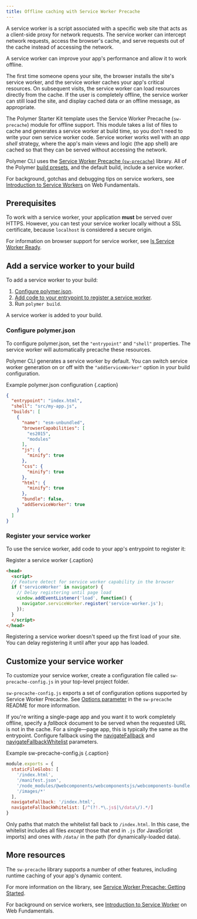 ```yaml
---
title: Offline caching with Service Worker Precache
---
```


<!-- toc -->

A service worker is a script associated with a specific web site that acts as a
client-side proxy for network requests. The service worker can intercept network
requests, access the browser's cache, and serve requests out of the cache
instead of accessing the network.

A service worker can improve your app's performance and allow it to work
offline. 

The first time someone opens your site, the browser installs the site's service
worker, and the service worker caches your app's critical resources. On
subsequent visits, the service worker can load resources directly from the
cache. If the user is completely offline, the service worker can still load the
site, and display cached data or an offline message, as appropriate.

The Polymer Starter Kit template uses the Service Worker Precache (`sw-precache`) module for offline
support. This module takes a list of files to cache and generates a service
worker at build time, so you don't need to write your own service worker code.
Service worker works well with an _app shell_ strategy, where the app's main
views and logic (the app shell) are cached so that they can be served without
accessing the network.

Polymer CLI uses the [Service Worker Precache
(`sw-precache`)](https://github.com/GoogleChromeLabs/sw-precache) library. All
of the Polymer [build
presets](/{{{polymer_version_dir}}}/docs/tools/polymer-json#presets), and the
default build, include a service worker. 

For background, gotchas and debugging tips on service workers, see 
[Introduction to Service Workers](https://developers.google.com/web/fundamentals/primers/service-worker/) on Web Fundamentals.

## Prerequisites

To work with a service worker, your application **must** be served over HTTPS.
However, you can test your service worker locally without a SSL certificate,
because `localhost` is considered a secure origin.

For information on browser support for service worker, see [Is Service Worker
Ready](https://jakearchibald.github.io/isserviceworkerready/).

## Add a service worker to your build

To add a service worker to your build:

1.  [Configure polymer.json](#configpolymerjson).
2.  [Add code to your entrypoint to register a service worker](#register).
3.  Run `polymer build`.

A service worker is added to your build.

### Configure polymer.json

To configure polymer.json, set the `"entrypoint"` and `"shell"` properties. The
service worker will automatically precache these resources.

Polymer CLI generates a service worker by default. You can switch service worker
generation on or off with the `"addServiceWorker"` option in your build
configuration.

Example polymer.json configuration {.caption}

```json
{
  "entrypoint": "index.html",
  "shell": "src/my-app.js",
  "builds": [
    {
      "name": "esm-unbundled",
      "browserCapabilities": [
        "es2015",
        "modules"
      ],
      "js": {
        "minify": true
      },
      "css": {
        "minify": true
      },
      "html": {
        "minify": true
      },
      "bundle": false,
      "addServiceWorker": true
    }
  ]
}
``` 

### Register your service worker

To use the service worker, add code to your app's entrypoint to register it:

Register a service worker {.caption}

```html
<head>
  <script>
  // Feature detect for service worker capability in the browser
  if ('serviceWorker' in navigator) {
    // Delay registering until page load
    window.addEventListener('load', function() {
      navigator.serviceWorker.register('service-worker.js');
    });
  }
  </script>
</head>
```

Registering a service worker doesn't speed up the first load of your site. You
can delay registering it until after your app has loaded.

## Customize your service worker

To customize your service worker, create a configuration file called
`sw-precache-config.js` in your top-level project folder. 

`sw-precache-config.js` exports a set of configuration options supported by
Service Worker Precache. See [Options
parameter](https://github.com/GoogleChrome/sw-precache#options-parameter) in the
`sw-precache` README for more information.

If you're writing a single-page app and you want it to work completely offline,
specify a _fallback_ document to be served when the requested URL is not in the
cache. For a single—page app, this is typically the same as the entrypoint.
Configure fallback using the
[navigateFallback](https://github.com/GoogleChrome/sw-precache#navigatefallback-string)
and
[navigateFallbackWhitelist](https://github.com/GoogleChrome/sw-precache#navigatefallbackwhitelist-arrayregexp)
parameters.

Example sw-precache-config.js {.caption}

```js
module.exports = {
  staticFileGlobs: [
    '/index.html',
    '/manifest.json',
    '/node_modules/@webcomponents/webcomponentsjs/webcomponents-bundle.js',
    '/images/*'
  ],
  navigateFallback: '/index.html',
  navigateFallbackWhitelist: [/^(?!.*\.js$|\/data\/).*/]
}
```

Only paths that match the whitelist fall back to `/index.html`. In this case,
the whitelist includes all files _except_ those that end in `.js` (for
JavaScript imports) and ones with `/data/` in the path (for dynamically-loaded
data).

## More resources

The `sw-precache` library supports a number of other features, including runtime
caching of your app's dynamic content.

For more information on the library, see [Service Worker Precache: Getting
Started](https://github.com/GoogleChrome/sw-precache/blob/master/GettingStarted.md).

For background on service workers, see [Introduction to Service
Worker](https://developers.google.com/web/fundamentals/primers/service-worker/)
on Web Fundamentals.
